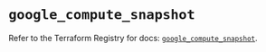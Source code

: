 # `google_compute_snapshot`

Refer to the Terraform Registry for docs: [`google_compute_snapshot`](https://registry.terraform.io/providers/hashicorp/google/6.10.0/docs/resources/compute_snapshot).
